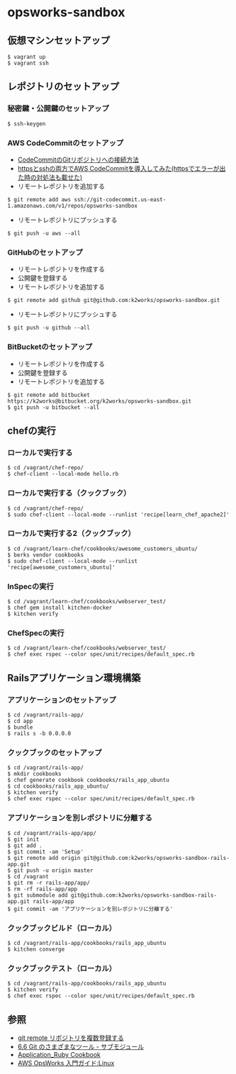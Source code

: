 # opsworks-sandbox
## 仮想マシンセットアップ
```
$ vagrant up
$ vagrant ssh
```
## レポジトリのセットアップ
### 秘密鍵・公開鍵のセットアップ
```
$ ssh-keygen
```
### AWS CodeCommitのセットアップ
+ [CodeCommitのGitリポジトリへの接続方法](http://dev.classmethod.jp/cloud/aws/using-codecommit-git-repository/)
+ [httpsとsshの両方でAWS CodeCommitを導入してみた(httpsでエラーが出た時の対処法も載せた)](http://qiita.com/hayashier/items/a6cf3f55536f976f9a28)
+ リモートレポジトリを追加する
```
$ git remote add aws ssh://git-codecommit.us-east-1.amazonaws.com/v1/repos/opsworks-sandbox
```
+ リモートレポジトリにプッシュする
```
$ git push -u aws --all
```
### GitHubのセットアップ
+ リモートレポジトリを作成する
+ 公開鍵を登録する
+ リモートレポジトリを追加する
```
$ git remote add github git@github.com:k2works/opsworks-sandbox.git
```
+ リモートレポジトリにプッシュする
```
$ git push -u github --all
```
### BitBucketのセットアップ
+ リモートレポジトリを作成する
+ 公開鍵を登録する
+ リモートレポジトリを追加する
```
$ git remote add bitbucket https://k2works@bitbucket.org/k2works/opsworks-sandbox.git
$ git push -u bitbucket --all
```

## chefの実行
### ローカルで実行する
```
$ cd /vagrant/chef-repo/
$ chef-client --local-mode hello.rb
```
### ローカルで実行する（クックブック）
```
$ cd /vagrant/chef-repo/
$ sudo chef-client --local-mode --runlist 'recipe[learn_chef_apache2]'
```
### ローカルで実行する2（クックブック）
```
$ cd /vagrant/learn-chef/cookbooks/awesome_customers_ubuntu/
$ berks vendor cookbooks
$ sudo chef-client --local-mode --runlist 'recipe[awesome_customers_ubuntu]'
```
### InSpecの実行
```
$ cd /vagrant/learn-chef/cookbooks/webserver_test/
$ chef gem install kitchen-docker
$ kitchen verify
```

### ChefSpecの実行
```
$ cd /vagrant/learn-chef/cookbooks/webserver_test/
$ chef exec rspec --color spec/unit/recipes/default_spec.rb
```

## Railsアプリケーション環境構築
### アプリケーションのセットアップ
```
$ cd /vagrant/rails-app/
$ cd app
$ bundle
$ rails s -b 0.0.0.0
```
### クックブックのセットアップ
```
$ cd /vagrant/rails-app/
$ mkdir cookbooks
$ chef generate cookbook cookbooks/rails_app_ubuntu
$ cd cookbooks/rails_app_ubuntu/
$ kitchen verify
$ chef exec rspec --color spec/unit/recipes/default_spec.rb 
```
### アプリケーションを別レポジトリに分離する
```
$ cd /vagrant/rails-app/app/
$ git init
$ git add .
$ git commit -am 'Setup'
$ git remote add origin git@github.com:k2works/opsworks-sandbox-rails-app.git
$ git push -u origin master
$ cd /vagrant
$ git rm -r rails-app/app/
$ rm -rf rails-app/app
$ git submodule add git@github.com:k2works/opsworks-sandbox-rails-app.git rails-app/app
$ git commit -am 'アプリケーションを別レポジトリに分離する'
```
### クックブックビルド（ローカル）
```
$ cd /vagrant/rails-app/cookbooks/rails_app_ubuntu
$ kitchen converge
```
### クックブックテスト（ローカル）
```
$ cd /vagrant/rails-app/cookbooks/rails_app_ubuntu
$ kitchen verify
$ chef exec rspec --color spec/unit/recipes/default_spec.rb 
```

## 参照
+ [git remote リポジトリを複数登録する](https://bayashi.net/diary/2012/0714)
+ [6.6 Git のさまざまなツール - サブモジュール](https://git-scm.com/book/ja/v1/Git-%E3%81%AE%E3%81%95%E3%81%BE%E3%81%96%E3%81%BE%E3%81%AA%E3%83%84%E3%83%BC%E3%83%AB-%E3%82%B5%E3%83%96%E3%83%A2%E3%82%B8%E3%83%A5%E3%83%BC%E3%83%AB)
+ [Application_Ruby Cookbook](https://supermarket.chef.io/cookbooks/application_ruby)
+ [AWS OpsWorks 入門ガイド:Linux](http://docs.aws.amazon.com/ja_jp/opsworks/latest/userguide/gettingstarted-linux.html)
